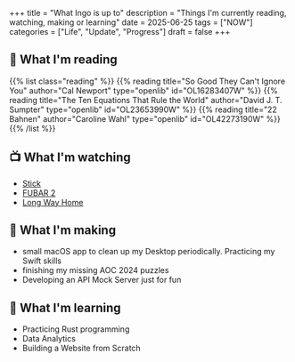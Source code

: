 +++
title = "What Ingo is up to"
description = "Things I'm currently reading, watching, making or learning"
date = 2025-06-25
tags = ["NOW"]
categories = ["Life", "Update", "Progress"]
draft = false
+++

## 📖 What I'm reading

{{% list class="reading" %}}
{{% reading title="So Good They Can't Ignore You" author="Cal Newport" type="openlib" id="OL16283407W" %}}
{{% reading title="The Ten Equations That Rule the World" author="David J. T. Sumpter" type="openlib" id="OL23653990W" %}}
{{% reading title="22 Bahnen" author="Caroline Wahl" type="openlib" id="OL42273190W" %}}
{{% /list %}}

## 📺 What I'm watching

- <a href="https://www.imdb.com/title/tt31710249/" target="_blank" rel="noopener">Stick</a>
- <a href="https://www.netflix.com/title/81397077" target="_blank" rel="noopener">FUBAR 2</a>
- <a href="https://www.imdb.com/title/tt33096033/" target="_blank" rel="noopener">Long Way Home</a>

## 🧰 What I'm making

- small macOS app to clean up my Desktop periodically. Practicing my Swift skills 
- finishing my missing AOC 2024 puzzles
- Developing an API Mock Server just for fun

## 🔬 What I'm learning

- Practicing Rust programming
- Data Analytics
- Building a Website from Scratch
